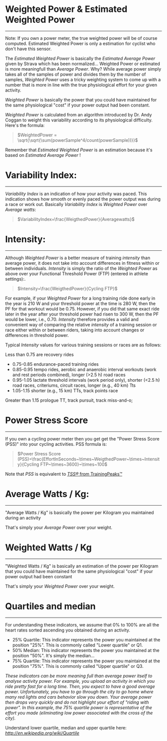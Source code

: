 # Weighted Power & Estimated Weighted Power
---

Note: If you own a power meter, the true weighted power will be of course computed. Estimated Weighted Power is only a estimation for cyclist who don't have this sensor.  

The _Estimated Weighted Power_ is basically the _Estimated Average Power_ given by Strava which has been normalized... Weighted Power or estimated is more meaningfull than _Average Power_. Why? While average power simply takes all of the samples of power and divides them by the number of samples, _Weighted Power_ uses a tricky weighting system to come up with a number that is more in line with the true physiological effort for your given activity.  

_Weighted Power_ is basically the power that you could have maintained for the same physiological "cost" if your power output had been constant.  

_Weighted Power_ is calculated from an algorithm introduced by Dr. Andy Coggan to weight this variability according to its physiological difficulty. Here's the formula:  

> $WeightedPower = \sqrt{\sqrt{\sum(powerSample^4/count(powerSample))}}$

Remember that _Estimated Weighted Power_ is an estimation because it's based on _Estimated Average Power_ !  

# Variability Index:
---
_Variability Index_ is an indication of how your activity was paced. This indication shows how smooth or evenly paced the power output was during a race or work out. Basically _Variability Index_ is _Weighted Power_ over _Average watts_:  

> $VariabilityIndex=\frac{WeigthedPower}{Averagewatts}$

# Intensity:
---
Although _Weighted Power_ is a better measure of training _intensity_ than average power, it does not take into account differences in fitness within or between individuals.
_Intensity_ is simply the ratio of the _Weighted Power_ as above over your Functional Threshold Power (FTP) (entered in athlete settings):.  

> $Intensity=\frac{WeigthedPower}{Cycling FTP}$

For example, if your _Weighted Power_ for a long training ride done early in the year is 210 W and your threshold power at the time is 280 W, then the PF for that workout would be 0.75\. However, if you did that same exact ride later in the year after your threshold power had risen to 300 W, then the PF would be lower, i.e., 0.70. _Intensity_ therefore provides a valid and convenient way of comparing the relative _intensity_ of a training session or race either within or between riders, taking into account changes or differences in threshold power.  

Typical _Intensity_ values for various training sessions or races are as follows:  

Less than 0.75 are recovery rides  

- 0.75-0.85 endurance-paced training rides
- 0.85-0.95 tempo rides, aerobic and anaerobic interval workouts (work and rest periods combined), longer (>2.5 h) road races
- 0.95-1.05 lactate threshold intervals (work period only), shorter (<2.5 h) road races, criteriums, circuit races, longer (e.g., 40 km) Tts
- 1.05-1.15 shorter (e.g., 15 km) TTs, track points race

Greater than 1.15 prologue TT, track pursuit, track miss-and-o;

# Power Stress Score
---
If you own a cycling power meter then you get get the "Power Stress Score (PSS)" into your cycling activities. PSS formula is:  

> $Power Stress Score (PSS)=\frac{EffortInSeconds~\times~WeigthedPower~\times~Intensity}{Cycling FTP~\times~3600}~\times~100$  

Note that _PSS_ is equivalent to [_TSS&reg;_ from TrainingPeaks&trade;](https://help.trainingpeaks.com/hc/en-us/articles/204071944-Training-Stress-Scores-TSS-Explained)

# Average Watts / Kg:
---
"Average Watts / Kg" is basically the power per Kilogram you maintained during an activity  

That's simply your _Average Power_ over your weight.  

# Weighted Watts / Kg
---
"Weighted Watts / Kg" is basically an estimation of the power per Kilogram that you could have maintained for the same physiological "cost" if your power output had been constant  

That's simply your _Weighted Power_ over your weight.  

# Quartiles and median
---

For understanding these indicators, we assume that 0% to 100% are all the heart rates sorted ascending you obtained during an activity.  

- 25% Quartile: This indicator represents the power you maintained at the position "25%". This is commonly called "Lower quartile" or Q1.  
- 50% Median: This indicator represents the power you maintained at the position "50%". It's simply the median...  
- 75% Quartile: This indicator represents the power you maintained at the position "75%". This is commonly called "Upper quartile" or Q3.  

_These indicators can be more meaning full than average power itself to 
analyse activity power. For example, you upload an activity in which you 
ride pretty fast for a long time. Then, you expect to have a good average power. 
Unfortunately, you have to go through the city to go home where many red lights 
and cars behavior slow you down. Your average power then drops very quickly and 
do not highlight your effort of "riding with power". In this example, the 75% quartile power 
is representative of the effort you made (eliminating low power associated with the cross of the city)._

Understand lower quartile, median and upper quartile here: _http://en.wikipedia.org/wiki/Quartile_
